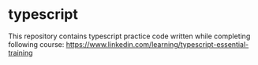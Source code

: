# typescript
This repository contains typescript practice code written while completing following course:
https://www.linkedin.com/learning/typescript-essential-training